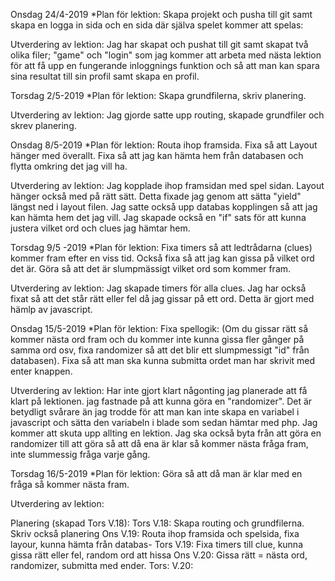 Onsdag 24/4-2019
*Plan för lektion: Skapa projekt och pusha till git samt skapa en logga in sida och en sida där själva spelet kommer att spelas:

Utverdering av lektion: Jag har skapat och pushat till git samt skapat två olika filer; "game" och "login" som jag kommer att arbeta med nästa lektion för att få upp en fungerande inloggnings funktion och så att man kan spara sina resultat till sin profil samt skapa en profil. 


Torsdag 2/5-2019
*Plan för lektion: Skapa grundfilerna, skriv planering. 

Utverdering av lektion: Jag gjorde satte upp routing, skapade grundfiler och skrev planering. 


Onsdag 8/5-2019
*Plan för lektion: Routa ihop framsida. Fixa så att Layout hänger med överallt. Fixa så att jag kan hämta hem från databasen och flytta omkring det jag vill ha. 

Utverdering av lektion: Jag kopplade ihop framsidan med spel sidan. Layout hänger också med på rätt sätt. Detta fixade jag genom att sätta "yield" längst ned i layout filen. Jag satte också upp  databas kopplingen så att jag kan hämta hem det jag vill. Jag skapade också en "if" sats för att kunna justera vilket ord och clues jag hämtar hem. 

Torsdag 9/5 -2019
*Plan för lektion: Fixa timers så att ledtrådarna (clues) kommer fram efter en viss tid. Också fixa så att jag kan gissa på vilket ord det är. Göra så att det är slumpmässigt vilket ord som kommer fram. 

Utverdering av lektion: Jag skapade timers för alla clues. Jag har också fixat så att det står rätt eller fel då jag gissar på ett ord. Detta är gjort med hämlp av javascript. 


Onsdag 15/5-2019
*Plan för lektion: Fixa spellogik: (Om du gissar rätt så kommer nästa ord fram och du kommer inte kunna gissa fler gånger på samma ord osv, fixa randomizer så att det blir ett slumpmessigt "id" från databasen). Fixa så att man ska kunna submitta ordet man har skrivit med enter knappen. 

Utverdering av lektion: Har inte gjort klart någonting jag planerade att få klart på lektionen. jag fastnade på att kunna göra en "randomizer". Det är betydligt svårare än jag trodde för att man kan inte skapa en variabel i javascript och sätta den variabeln i blade som sedan hämtar med php. Jag kommer att skuta upp allting en lektion. Jag ska också byta från att göra en randomizer till att göra så att då ena är klar så kommer nästa fråga fram, inte slummessig fråga varje gång. 


Torsdag 16/5-2019
*Plan för lektion: Göra så att då man är klar med en fråga så kommer nästa fram. 

Utverdering av lektion: 









Planering (skapad Tors V.18): 
Tors V.18: Skapa routing och grundfilerna. Skriv också planering
Ons V.19: Routa ihop framsida och spelsida, fixa layour, kunna hämta från databas- 
Tors V.19: Fixa timers till clue, kunna gissa rätt eller fel, random ord att hissa
Ons V.20: Gissa rätt = nästa ord, randomizer, submitta med ender. 
Tors: V.20: 